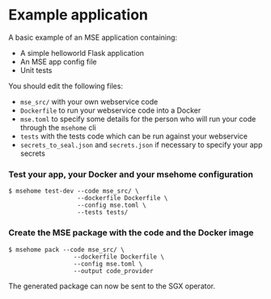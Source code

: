 # Example application

A basic example of an MSE application containing:
- A simple helloworld Flask application
- An MSE app config file
- Unit tests

You should edit the following files:
- `mse_src/` with your own webservice code
- `Dockerfile` to run your webservice code into a Docker
- `mse.toml` to specify some details for the person who will run your code through the `msehome` cli
- `tests` with the tests code which can be run against your webservice
- `secrets_to_seal.json` and `secrets.json` if necessary to specify your app secrets

### Test your app, your Docker and your msehome configuration

```console
$ msehome test-dev --code mse_src/ \
                   --dockerfile Dockerfile \
                   --config mse.toml \
                   --tests tests/
```

### Create the MSE package with the code and the Docker image

```console
$ msehome pack --code mse_src/ \
                  --dockerfile Dockerfile \
                  --config mse.toml \
                  --output code_provider
```
The generated package can now be sent to the SGX operator.
